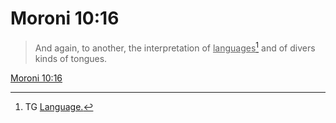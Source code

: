 # Moroni 10:16

> And again, to another, the interpretation of <u>languages</u>[^a] and of divers kinds of tongues.

[Moroni 10:16](https://www.churchofjesuschrist.org/study/scriptures/bofm/moro/10?lang=eng&id=p16#p16)


[^a]: TG [Language.](https://www.churchofjesuschrist.org/study/scriptures/tg/language?lang=eng)
